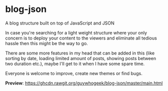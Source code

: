 # blog-json
A blog structure built on top of JavaScript and JSON

In case you're searching for a light weight structure where your only concern is to deploy your content to the viewers and eliminate all tedious hassle then this might be the way to go.

There are some more features in my head that can be added in this (like sorting by date, loading limited amount of posts, showing posts between two duration etc.), maybe I'll get to it when I have some spare time.

Everyone is welcome to improve, create new themes or find bugs.

**Preview**: https://ghcdn.rawgit.org/guywhogeek/blog-json/master/main.html

